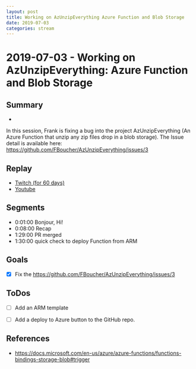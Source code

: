 ```yaml
---
layout: post
title: Working on AzUnzipEverything Azure Function and Blob Storage
date: 2019-07-03
categories: stream
---
```



# 2019-07-03 - Working on AzUnzipEverything: Azure Function and Blob Storage


## Summary
-

In this session, Frank is fixing a bug into the project AzUnzipEverything (An Azure Function that unzip any zip files drop in a blob storage). The Issue detail is available here: https://github.com/FBoucher/AzUnzipEverything/issues/3

## Replay


- [Twitch (for 60 days)](https://www.twitch.tv/videos/447908410)
- [Youtube](https://www.youtube.com/watch?v=rsy36Otf6Cs)


Segments
--------

- 0:01:00 Bonjour, Hi!
- 0:08:00 Recap
- 1:29:00 PR merged
- 1:30:00 quick check to deploy Function from ARM


Goals
-----

- [X] Fix the https://github.com/FBoucher/AzUnzipEverything/issues/3


ToDos
-----
- [ ] Add an ARM template 
- [ ] Add a deploy to Azure button to the GitHub repo.


References
----------

- https://docs.microsoft.com/en-us/azure/azure-functions/functions-bindings-storage-blob#trigger






